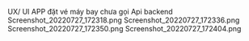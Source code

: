 UX/ UI APP đặt vé máy bay chưa gọi Api backend
Screenshot_20220727_172318.png
Screenshot_20220727_172336.png
Screenshot_20220727_172350.png
Screenshot_20220727_172404.png